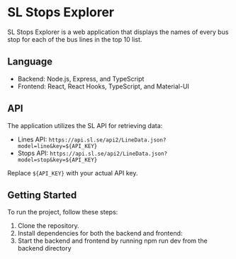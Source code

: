 # SL Stops Explorer

SL Stops Explorer is a web application that displays the names of every bus stop for each of the bus lines in the top 10 list.

## Language

- Backend: Node.js, Express, and TypeScript
- Frontend: React, React Hooks, TypeScript, and Material-UI

## API

The application utilizes the SL API for retrieving data:

- Lines API: `https://api.sl.se/api2/LineData.json?model=line&key=${API_KEY}`
- Stops API: `https://api.sl.se/api2/LineData.json?model=stop&key=${API_KEY}`

Replace `${API_KEY}` with your actual API key.

## Getting Started

To run the project, follow these steps:

1. Clone the repository.
2. Install dependencies for both the backend and frontend:
3. Start the backend and frontend by running npm run dev from the backend directory
